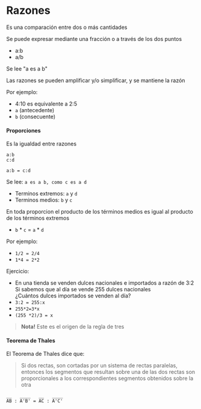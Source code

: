 # Razones
Es una comparación entre dos o más cantidades

Se puede expresar mediante una fracción o a través de los dos puntos
- a:b
- a/b

Se lee "a es a b"

Las razones se pueden amplificar y/o simplificar, y se mantiene la razón

Por ejemplo:
- 4:10 es equivalente a 2:5
- `a` (antecedente)
- `b` (consecuente)

#### Proporciones
Es la igualdad entre razones
```
a:b
c:d

a:b = c:d
```
Se lee: `a es a b, como c es a d`

- Terminos extremos: `a` y `d`
- Terminos medios: `b` y `c`

En toda proporcion el producto de los términos medios
es igual al producto de los términos extremos
- `b` * `c` = `a` * `d`

Por ejemplo:
- `1/2 = 2/4`
- `1*4 = 2*2`

Ejercicio:
- En una tienda se venden dulces nacionales e importados a razón de 3:2
Si sabemos que al día se vende 255 dulces nacionales  
¿Cuántos dulces importados se venden al día?
- `3:2 = 255:x`
- `255*2=3*x`
- `(255 *2)/3 = x`

> **Nota!** Este es el origen de la regla de tres

#### Teorema de Thales

El Teorema de Thales dice que:
> Si dos rectas, son cortadas por un sistema de rectas paralelas,
entonces los segmentos que resultan sobre una de las dos rectas
son proporcionales a los correspondientes segmentos obtenidos sobre la otra

```
__   ____   __   ____
AB : A'B' = AC : A'C'
```

